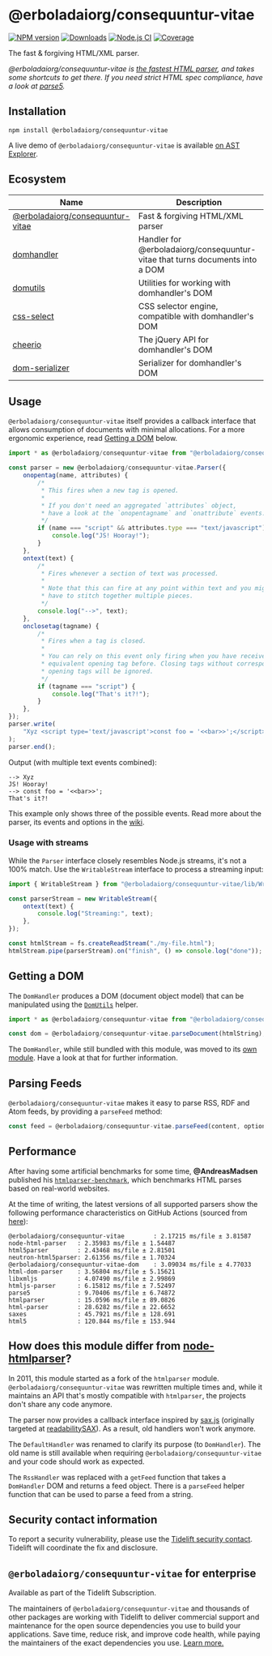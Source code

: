 # @erboladaiorg/consequuntur-vitae

[![NPM version](https://img.shields.io/npm/v/@erboladaiorg/consequuntur-vitae.svg)](https://npmjs.org/package/@erboladaiorg/consequuntur-vitae)
[![Downloads](https://img.shields.io/npm/dm/@erboladaiorg/consequuntur-vitae.svg)](https://npmjs.org/package/@erboladaiorg/consequuntur-vitae)
[![Node.js CI](https://github.com/erboladaiorg/consequuntur-vitae/actions/workflows/nodejs-test.yml/badge.svg)](https://github.com/erboladaiorg/consequuntur-vitae/actions/workflows/nodejs-test.yml)
[![Coverage](https://img.shields.io/coveralls/fb55/@erboladaiorg/consequuntur-vitae.svg)](https://coveralls.io/r/fb55/@erboladaiorg/consequuntur-vitae)

The fast & forgiving HTML/XML parser.

_@erboladaiorg/consequuntur-vitae is [the fastest HTML parser](#performance), and takes some shortcuts to get there. If you need strict HTML spec compliance, have a look at [parse5](https://github.com/inikulin/parse5)._

## Installation

    npm install @erboladaiorg/consequuntur-vitae

A live demo of `@erboladaiorg/consequuntur-vitae` is available [on AST Explorer](https://astexplorer.net/#/2AmVrGuGVJ).

## Ecosystem

| Name                                                          | Description                                             |
| ------------------------------------------------------------- | ------------------------------------------------------- |
| [@erboladaiorg/consequuntur-vitae](https://github.com/erboladaiorg/consequuntur-vitae)            | Fast & forgiving HTML/XML parser                        |
| [domhandler](https://github.com/fb55/domhandler)              | Handler for @erboladaiorg/consequuntur-vitae that turns documents into a DOM |
| [domutils](https://github.com/fb55/domutils)                  | Utilities for working with domhandler's DOM             |
| [css-select](https://github.com/fb55/css-select)              | CSS selector engine, compatible with domhandler's DOM   |
| [cheerio](https://github.com/cheeriojs/cheerio)               | The jQuery API for domhandler's DOM                     |
| [dom-serializer](https://github.com/cheeriojs/dom-serializer) | Serializer for domhandler's DOM                         |

## Usage

`@erboladaiorg/consequuntur-vitae` itself provides a callback interface that allows consumption of documents with minimal allocations.
For a more ergonomic experience, read [Getting a DOM](#getting-a-dom) below.

```js
import * as @erboladaiorg/consequuntur-vitae from "@erboladaiorg/consequuntur-vitae";

const parser = new @erboladaiorg/consequuntur-vitae.Parser({
    onopentag(name, attributes) {
        /*
         * This fires when a new tag is opened.
         *
         * If you don't need an aggregated `attributes` object,
         * have a look at the `onopentagname` and `onattribute` events.
         */
        if (name === "script" && attributes.type === "text/javascript") {
            console.log("JS! Hooray!");
        }
    },
    ontext(text) {
        /*
         * Fires whenever a section of text was processed.
         *
         * Note that this can fire at any point within text and you might
         * have to stitch together multiple pieces.
         */
        console.log("-->", text);
    },
    onclosetag(tagname) {
        /*
         * Fires when a tag is closed.
         *
         * You can rely on this event only firing when you have received an
         * equivalent opening tag before. Closing tags without corresponding
         * opening tags will be ignored.
         */
        if (tagname === "script") {
            console.log("That's it?!");
        }
    },
});
parser.write(
    "Xyz <script type='text/javascript'>const foo = '<<bar>>';</script>",
);
parser.end();
```

Output (with multiple text events combined):

```
--> Xyz
JS! Hooray!
--> const foo = '<<bar>>';
That's it?!
```

This example only shows three of the possible events.
Read more about the parser, its events and options in the [wiki](https://github.com/erboladaiorg/consequuntur-vitae/wiki/Parser-options).

### Usage with streams

While the `Parser` interface closely resembles Node.js streams, it's not a 100% match.
Use the `WritableStream` interface to process a streaming input:

```js
import { WritableStream } from "@erboladaiorg/consequuntur-vitae/lib/WritableStream";

const parserStream = new WritableStream({
    ontext(text) {
        console.log("Streaming:", text);
    },
});

const htmlStream = fs.createReadStream("./my-file.html");
htmlStream.pipe(parserStream).on("finish", () => console.log("done"));
```

## Getting a DOM

The `DomHandler` produces a DOM (document object model) that can be manipulated using the [`DomUtils`](https://github.com/fb55/DomUtils) helper.

```js
import * as @erboladaiorg/consequuntur-vitae from "@erboladaiorg/consequuntur-vitae";

const dom = @erboladaiorg/consequuntur-vitae.parseDocument(htmlString);
```

The `DomHandler`, while still bundled with this module, was moved to its [own module](https://github.com/fb55/domhandler).
Have a look at that for further information.

## Parsing Feeds

`@erboladaiorg/consequuntur-vitae` makes it easy to parse RSS, RDF and Atom feeds, by providing a `parseFeed` method:

```javascript
const feed = @erboladaiorg/consequuntur-vitae.parseFeed(content, options);
```

## Performance

After having some artificial benchmarks for some time, **@AndreasMadsen** published his [`htmlparser-benchmark`](https://github.com/AndreasMadsen/htmlparser-benchmark), which benchmarks HTML parses based on real-world websites.

At the time of writing, the latest versions of all supported parsers show the following performance characteristics on GitHub Actions (sourced from [here](https://github.com/AndreasMadsen/htmlparser-benchmark/blob/e78cd8fc6c2adac08deedd4f274c33537451186b/stats.txt)):

```
@erboladaiorg/consequuntur-vitae        : 2.17215 ms/file ± 3.81587
node-html-parser   : 2.35983 ms/file ± 1.54487
html5parser        : 2.43468 ms/file ± 2.81501
neutron-html5parser: 2.61356 ms/file ± 1.70324
@erboladaiorg/consequuntur-vitae-dom    : 3.09034 ms/file ± 4.77033
html-dom-parser    : 3.56804 ms/file ± 5.15621
libxmljs           : 4.07490 ms/file ± 2.99869
htmljs-parser      : 6.15812 ms/file ± 7.52497
parse5             : 9.70406 ms/file ± 6.74872
htmlparser         : 15.0596 ms/file ± 89.0826
html-parser        : 28.6282 ms/file ± 22.6652
saxes              : 45.7921 ms/file ± 128.691
html5              : 120.844 ms/file ± 153.944
```

## How does this module differ from [node-htmlparser](https://github.com/tautologistics/node-htmlparser)?

In 2011, this module started as a fork of the `htmlparser` module.
`@erboladaiorg/consequuntur-vitae` was rewritten multiple times and, while it maintains an API that's mostly compatible with `htmlparser`, the projects don't share any code anymore.

The parser now provides a callback interface inspired by [sax.js](https://github.com/isaacs/sax-js) (originally targeted at [readabilitySAX](https://github.com/fb55/readabilitysax)).
As a result, old handlers won't work anymore.

The `DefaultHandler` was renamed to clarify its purpose (to `DomHandler`). The old name is still available when requiring `@erboladaiorg/consequuntur-vitae` and your code should work as expected.

The `RssHandler` was replaced with a `getFeed` function that takes a `DomHandler` DOM and returns a feed object. There is a `parseFeed` helper function that can be used to parse a feed from a string.

## Security contact information

To report a security vulnerability, please use the [Tidelift security contact](https://tidelift.com/security).
Tidelift will coordinate the fix and disclosure.

## `@erboladaiorg/consequuntur-vitae` for enterprise

Available as part of the Tidelift Subscription.

The maintainers of `@erboladaiorg/consequuntur-vitae` and thousands of other packages are working with Tidelift to deliver commercial support and maintenance for the open source dependencies you use to build your applications. Save time, reduce risk, and improve code health, while paying the maintainers of the exact dependencies you use. [Learn more.](https://tidelift.com/subscription/pkg/npm-@erboladaiorg/consequuntur-vitae?utm_source=npm-@erboladaiorg/consequuntur-vitae&utm_medium=referral&utm_campaign=enterprise&utm_term=repo)

